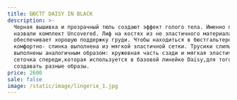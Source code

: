 ```yaml
---
title: БЮСТГ DAISY IN BLACK
description: >-
  Черная вышивка и прозрачный тюль создают эффект голого тела. Именно поэтому мы
  назвали комплект Uncovered. Лиф на костях из не эластичного материала
  обеспечивает хорошую поддержку груди. Чтобы находиться в бюстгальтере было
  комфортно- спинка выполнена из мягкой эластичной сетки. Трусики слипы
  выполнены аналогичным образом: кружевная часть сзади и мягкая эластичная
  сеточка спереди,которая используется в базовой линейке Daisy,для того чтобы
  создавать разные образы.
price: 2600
sale: false
image: /static/image/lingerie_1.jpg
---
```


